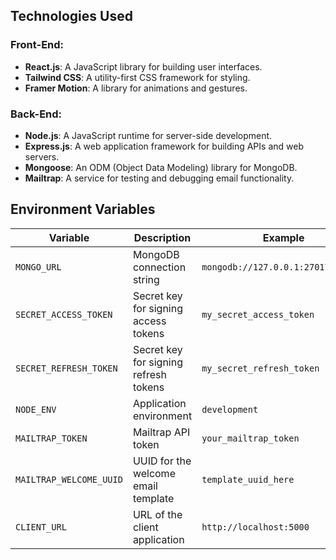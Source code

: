 ## Technologies Used

### Front-End:
- **React.js**: A JavaScript library for building user interfaces.
- **Tailwind CSS**: A utility-first CSS framework for styling.
- **Framer Motion**: A library for animations and gestures.

### Back-End:
- **Node.js**: A JavaScript runtime for server-side development.
- **Express.js**: A web application framework for building APIs and web servers.
- **Mongoose**: An ODM (Object Data Modeling) library for MongoDB.
- **Mailtrap**: A service for testing and debugging email functionality.

## Environment Variables

| Variable               | Description                                  | Example                        |
|-------------------------|---------------------------------------------|--------------------------------|
| `MONGO_URL`            | MongoDB connection string                    | `mongodb://127.0.0.1:27017/dbName` |
| `SECRET_ACCESS_TOKEN`  | Secret key for signing access tokens         | `my_secret_access_token`      |
| `SECRET_REFRESH_TOKEN` | Secret key for signing refresh tokens        | `my_secret_refresh_token`     |
| `NODE_ENV`             | Application environment                      | `development`                 |
| `MAILTRAP_TOKEN`       | Mailtrap API token                           | `your_mailtrap_token`         |
| `MAILTRAP_WELCOME_UUID`| UUID for the welcome email template          | `template_uuid_here`          |
| `CLIENT_URL`           | URL of the client application                | `http://localhost:5000`       |
